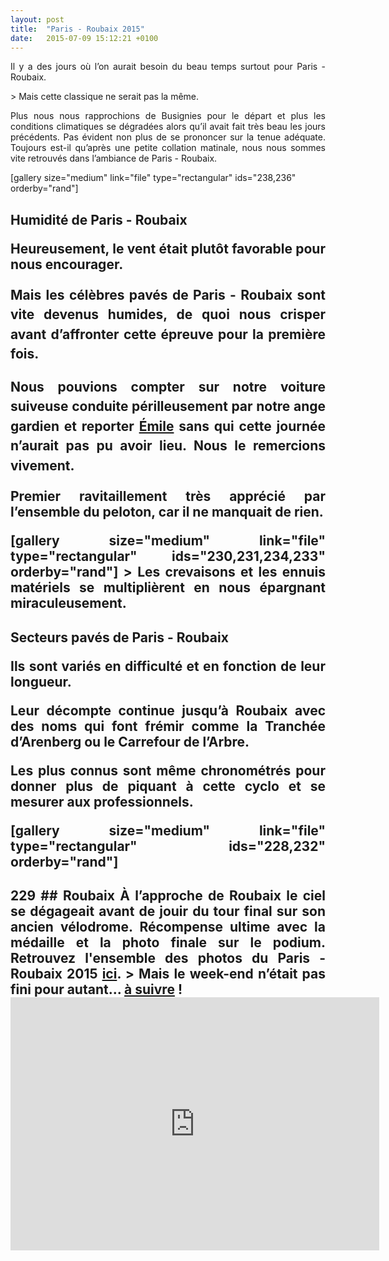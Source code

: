 ```yaml
---
layout: post
title:  "Paris - Roubaix 2015"
date:   2015-07-09 15:12:21 +0100
---
```

<p style="text-align: justify;">Il y a des jours où l’on aurait besoin du beau temps surtout pour Paris - Roubaix.</p>
> Mais cette classique ne serait pas la même.
<p style="text-align: justify;">Plus nous nous rapprochions de Busignies pour le départ et plus les conditions climatiques se dégradées alors qu’il avait fait très beau les jours précédents.
Pas évident non plus de se prononcer sur la tenue adéquate.
Toujours est-il qu’après une petite collation matinale, nous nous sommes vite retrouvés dans l’ambiance de Paris - Roubaix.</p>
[gallery size="medium" link="file" type="rectangular" ids="238,236" orderby="rand"]
<h2 style="text-align: justify;">Humidité de Paris - Roubaix
<p style="text-align: justify;">Heureusement, le vent était plutôt favorable pour nous encourager.</p>
<p style="text-align: justify;"><span style="line-height: 1.5;">Mais les célèbres pavés de  Paris - Roubaix sont vite devenus humides, de quoi nous crisper avant d’affronter cette épreuve pour la première fois.</span></p>
<p style="text-align: justify;"><span style="line-height: 1.5;">Nous pouvions compter sur notre voiture suiveuse conduite périlleusement par notre ange gardien et reporter <a href="http://www.runinlille.fr">Émile</a> sans qui cette journée n’aurait pas pu avoir lieu. Nous le remercions vivement.</span></p>
<p style="text-align: justify;">Premier ravitaillement très apprécié par l’ensemble du peloton, car il ne manquait de rien.</p>
[gallery size="medium" link="file" type="rectangular" ids="230,231,234,233" orderby="rand"]
> Les crevaisons et les ennuis matériels se multiplièrent en nous épargnant miraculeusement.

<h2 style="text-align: justify;">Secteurs pavés de Paris - Roubaix
<p style="text-align: justify;">Ils sont variés en difficulté et en fonction de leur longueur.</p>
<p style="text-align: justify;">Leur décompte continue jusqu’à Roubaix avec des noms qui font frémir comme la Tranchée d’Arenberg ou le Carrefour de l’Arbre.</p>
<p style="text-align: justify;">Les plus connus sont même chronométrés pour donner plus de piquant à cette cyclo et se mesurer aux professionnels.</p>
[gallery size="medium" link="file" type="rectangular" ids="228,232" orderby="rand"]
<h2 style="text-align: justify;">
229
## Roubaix
À l’approche de Roubaix le ciel se dégageait avant de jouir du tour final sur son ancien vélodrome.
Récompense ultime avec la médaille et la photo finale sur le podium.
Retrouvez l'ensemble des photos du Paris - Roubaix 2015 <a href="http://adobe.ly/1S9JkOU">ici</a>.
> Mais le week-end n’était pas fini pour autant... <a href="http://twomoulins.fr/competitions/competitions-running/marathon-de-paris-2015">à suivre</a> !

<center><iframe height='405' width='590' frameborder='0' allowtransparency='true' scrolling='no' src='https://www.strava.com/activities/1141291963/embed/2795a33ca263708f335b0496bfe3fbeded2ec055'></iframe></center>